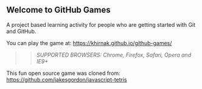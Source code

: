## Welcome to GitHub Games

A project based learning activity for people who are getting started with Git and GitHub.

You can play the game at: https://khirnak.github.io/github-games/

>> _*SUPPORTED BROWSERS*: Chrome, Firefox, Safari, Opera and IE9+_

This fun open source game was cloned from: https://github.com/jakesgordon/javascript-tetris
